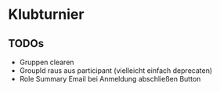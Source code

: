# Klubturnier

## TODOs

- Gruppen clearen
- GroupId raus aus participant (vielleicht einfach deprecaten)
- Role Summary Email bei Anmeldung abschließen Button
